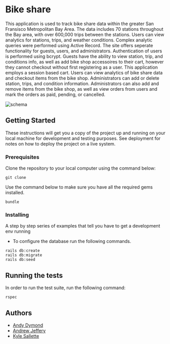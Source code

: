 # Bike share

This application is used to track bike share data within the greater San Fransisco Metropolitan Bay Area.  The data includes 70 stations throughout the Bay area, with over 600,000 trips between the stations.  Users can view analytics for stations, trips, and weather conditions.  Complex analytic queries were performed using Active Record.  The site offers seperate functionality for guests, users, and administrators.  Authentication of users is performed using bcrypt.  Guests have the ability to view station, trip, and conditions info, as well as add bike shop accessoires to their cart, however they cannot checkout without first registering as a user.  This application employs a session based cart.  Users can view analytics of bike share data and checkout items from the bike shop.  Administrators can add or delete station, trips, and condition information.  Administrators can also add and remove items from the bike shop, as well as view orders from users and mark the orders as paid, pending, or cancelled.    

![schema](https://i.imgur.com/B03c8aY.png)

## Getting Started

These instructions will get you a copy of the project up and running on your local machine for development and testing purposes. See deployment for notes on how to deploy the project on a live system.

### Prerequisites

Clone the repository to your local computer using the command below:

```
git clone 
```

Use the command below to make sure you have all the required gems installed.

```
bundle
```


### Installing

A step by step series of examples that tell you have to get a development env running

* To configure the database run the following commands.

```
rails db:create
rails db:migrate
rails db:seed
```


## Running the tests

In order to run the test suite, run the following command:
```
rspec
```

## Authors

* [Andy Dymond](https://github.com/andymond)
* [Andrew Jeffery](https://github.com/amj133)
* [Kyle Sallette](https://github.com/kylesallette)
